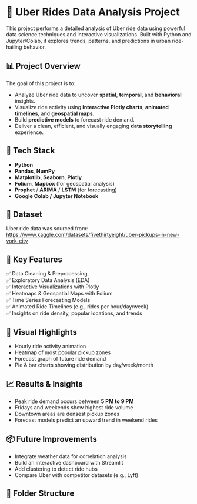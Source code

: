 # 🚕 Uber Rides Data Analysis Project

This project performs a detailed analysis of Uber ride data using powerful data science techniques and interactive visualizations. Built with Python and Jupyter/Colab, it explores trends, patterns, and predictions in urban ride-hailing behavior.

## 📊 Project Overview

The goal of this project is to:

- Analyze Uber ride data to uncover **spatial**, **temporal**, and **behavioral** insights.
- Visualize ride activity using **interactive Plotly charts**, **animated timelines**, and **geospatial maps**.
- Build **predictive models** to forecast ride demand.
- Deliver a clean, efficient, and visually engaging **data storytelling** experience.

## 🔧 Tech Stack

- **Python**
- **Pandas**, **NumPy**
- **Matplotlib**, **Seaborn**, **Plotly**
- **Folium**, **Mapbox** (for geospatial analysis)
- **Prophet** / **ARIMA** / **LSTM** (for forecasting)
- **Google Colab / Jupyter Notebook**

## 📁 Dataset

Uber ride data was sourced from:
https://www.kaggle.com/datasets/fivethirtyeight/uber-pickups-in-new-york-city

## 📌 Key Features

✅ Data Cleaning & Preprocessing  
✅ Exploratory Data Analysis (EDA)  
✅ Interactive Visualizations with Plotly  
✅ Heatmaps & Geospatial Maps with Folium  
✅ Time Series Forecasting Models  
✅ Animated Ride Timelines (e.g., rides per hour/day/week)  
✅ Insights on ride density, popular locations, and trends

## 📸 Visual Highlights

- Hourly ride activity animation  
- Heatmap of most popular pickup zones  
- Forecast graph of future ride demand  
- Pie & bar charts showing distribution by day/week/month

## 📈 Results & Insights

- Peak ride demand occurs between **5 PM to 9 PM**
- Fridays and weekends show highest ride volume
- Downtown areas are densest pickup zones
- Forecast models predict an upward trend in weekend rides

## 📦 Future Improvements

- Integrate weather data for correlation analysis  
- Build an interactive dashboard with Streamlit  
- Add clustering to detect ride hubs  
- Compare Uber with competitor datasets (e.g., Lyft)

## 📂 Folder Structure

